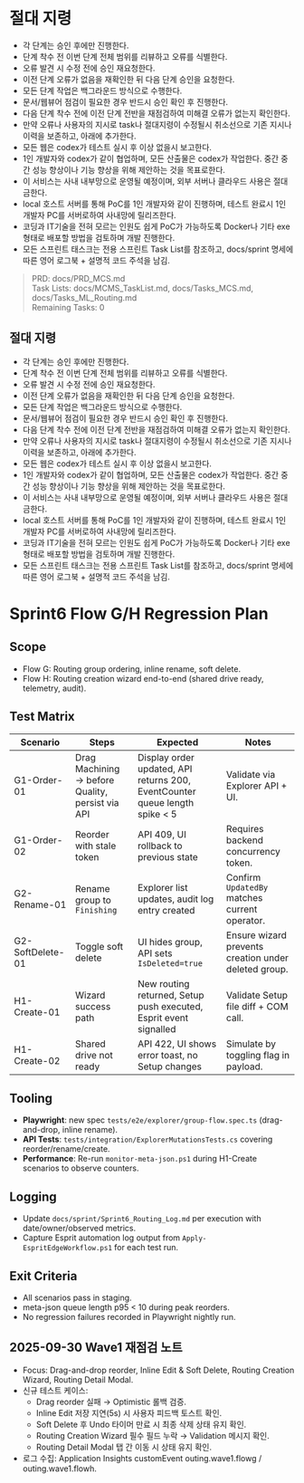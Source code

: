 # 절대 지령
- 각 단계는 승인 후에만 진행한다.
- 단계 착수 전 이번 단계 전체 범위를 리뷰하고 오류를 식별한다.
- 오류 발견 시 수정 전에 승인 재요청한다.
- 이전 단계 오류가 없음을 재확인한 뒤 다음 단계 승인을 요청한다.
- 모든 단계 작업은 백그라운드 방식으로 수행한다.
- 문서/웹뷰어 점검이 필요한 경우 반드시 승인 확인 후 진행한다.
- 다음 단계 착수 전에 이전 단계 전반을 재점검하여 미해결 오류가 없는지 확인한다.
- 만약 오류나 사용자의 지시로 task나 절대지령이 수정될시 취소선으로 기존 지시나 이력을 보존하고, 아래에 추가한다.
- 모든 웹은 codex가 테스트 실시 후 이상 없을시 보고한다.
- 1인 개발자와 codex가 같이 협업하며, 모든 산출물은 codex가 작업한다. 중간 중간 성능 향상이나 기능 향상을 위해 제안하는 것을 목표로한다.
- 이 서비스는 사내 내부망으로 운영될 예정이며, 외부 서버나 클라우드 사용은 절대 금한다.
- local 호스트 서버를 통해 PoC를 1인 개발자와 같이 진행하며, 테스트 완료시 1인 개발자 PC를 서버로하여 사내망에 릴리즈한다.
- 코딩과 IT기술을 전혀 모르는 인원도 쉽게 PoC가 가능하도록 Docker나 기타 exe 형태로 배포할 방법을 검토하며 개발 진행한다.
- 모든 스프린트 태스크는 전용 스프린트 Task List를 참조하고, docs/sprint 명세에 따른 영어 로그북 + 설명적 코드 주석을 남김.

> PRD: docs/PRD_MCS.md  
> Task Lists: docs/MCMS_TaskList.md, docs/Tasks_MCS.md, docs/Tasks_ML_Routing.md  
> Remaining Tasks: 0

## 절대 지령
- 각 단계는 승인 후에만 진행한다.
- 단계 착수 전 이번 단계 전체 범위를 리뷰하고 오류를 식별한다.
- 오류 발견 시 수정 전에 승인 재요청한다.
- 이전 단계 오류가 없음을 재확인한 뒤 다음 단계 승인을 요청한다.
- 모든 단계 작업은 백그라운드 방식으로 수행한다.
- 문서/웹뷰어 점검이 필요한 경우 반드시 승인 확인 후 진행한다.
- 다음 단계 착수 전에 이전 단계 전반을 재점검하여 미해결 오류가 없는지 확인한다.
- 만약 오류나 사용자의 지시로 task나 절대지령이 수정될시 취소선으로 기존 지시나 이력을 보존하고, 아래에 추가한다.
- 모든 웹은 codex가 테스트 실시 후 이상 없을시 보고한다.
- 1인 개발자와 codex가 같이 협업하며, 모든 산출물은 codex가 작업한다. 중간 중간 성능 향상이나 기능 향상을 위해 제안하는 것을 목표로한다.
- 이 서비스는 사내 내부망으로 운영될 예정이며, 외부 서버나 클라우드 사용은 절대 금한다.
- local 호스트 서버를 통해 PoC를 1인 개발자와 같이 진행하며, 테스트 완료시 1인 개발자 PC를 서버로하여 사내망에 릴리즈한다.
- 코딩과 IT기술을 전혀 모르는 인원도 쉽게 PoC가 가능하도록 Docker나 기타 exe 형태로 배포할 방법을 검토하며 개발 진행한다.
- 모든 스프린트 태스크는 전용 스프린트 Task List를 참조하고, docs/sprint 명세에 따른 영어 로그북 + 설명적 코드 주석을 남김.
# Sprint6 Flow G/H Regression Plan

## Scope
- Flow G: Routing group ordering, inline rename, soft delete.
- Flow H: Routing creation wizard end-to-end (shared drive ready, telemetry, audit).

## Test Matrix
| Scenario | Steps | Expected | Notes |
|----------|-------|----------|-------|
| G1-Order-01 | Drag Machining → before Quality, persist via API | Display order updated, API returns 200, EventCounter queue length spike < 5 | Validate via Explorer API + UI.
| G1-Order-02 | Reorder with stale token | API 409, UI rollback to previous state | Requires backend concurrency token.
| G2-Rename-01 | Rename group to `Finishing` | Explorer list updates, audit log entry created | Confirm `UpdatedBy` matches current operator.
| G2-SoftDelete-01 | Toggle soft delete | UI hides group, API sets `IsDeleted=true` | Ensure wizard prevents creation under deleted group.
| H1-Create-01 | Wizard success path | New routing returned, Setup push executed, Esprit event signalled | Validate Setup file diff + COM call.
| H1-Create-02 | Shared drive not ready | API 422, UI shows error toast, no Setup changes | Simulate by toggling flag in payload.

## Tooling
- **Playwright**: new spec `tests/e2e/explorer/group-flow.spec.ts` (drag-and-drop, inline rename).
- **API Tests**: `tests/integration/ExplorerMutationsTests.cs` covering reorder/rename/create.
- **Performance**: Re-run `monitor-meta-json.ps1` during H1-Create scenarios to observe counters.

## Logging
- Update `docs/sprint/Sprint6_Routing_Log.md` per execution with date/owner/observed metrics.
- Capture Esprit automation log output from `Apply-EspritEdgeWorkflow.ps1` for each test run.

## Exit Criteria
- All scenarios pass in staging.
- meta-json queue length p95 < 10 during peak reorders.
- No regression failures recorded in Playwright nightly run.

## 2025-09-30 Wave1 재점검 노트
- Focus: Drag-and-drop reorder, Inline Edit & Soft Delete, Routing Creation Wizard, Routing Detail Modal.
- 신규 테스트 케이스:
  - Drag reorder 실패 → Optimistic 롤백 검증.
  - Inline Edit 저장 지연(5s) 시 사용자 피드백 토스트 확인.
  - Soft Delete 후 Undo 타이머 만료 시 최종 삭제 상태 유지 확인.
  - Routing Creation Wizard 필수 필드 누락 → Validation 메시지 확인.
  - Routing Detail Modal 탭 간 이동 시 상태 유지 확인.
- 로그 수집: Application Insights customEvent 
outing.wave1.flowg / 
outing.wave1.flowh.


